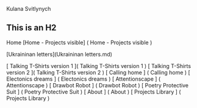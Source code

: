 Kulana Svitlynych
## This is an H2
Home
[Home - Projects visible]		(	Home - Projects visible		)

[Ukraininan letters](Ukraininan letters.md)

[	Talking T-Shirts version 1		](	Talking T-Shirts version 1		)
[	Talking T-Shirts version 2		](	Talking T-Shirts version 2		)
[	Calling home		]		(	Calling home		)
[	Electonics dreams		]		(	Electonics dreams		)
[	Attentionscape		]		(	Attentionscape		)
[	Drawbot Robot		]		(	Drawbot Robot		)
[	Poetry Protective Suit		]		(	Poetry Protective Suit		)
[	About		]		(	About		)
[	Projects Library		]		(	Projects Library		)
